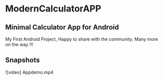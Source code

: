 # ModernCalculatorAPP

## Minimal Calculator App for Android

My First Android Project, Happy to share with the community. 
Many more on the way !!!

## Snapshots
![video] Appdemo.mp4
